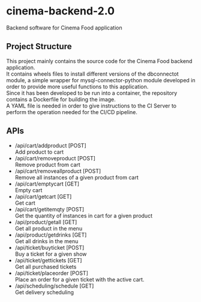 # cinema-backend-2.0
Backend software for Cinema Food application

## Project Structure
This project mainly contains the source code for the Cinema Food backend application.<br>
It contains wheels files to install different versions of the dbconnectot module, a simple wrapper for mysql-connector-python module developed in order to provide more useful functions to this application.<br>
Since it has been developed to be run into a container, the repository contains a Dockerfile for building the image.<br>
A YAML file is needed in order to give instructions to the CI Server to perform the operation needed for the CI/CD pipeline.

## APIs
- /api/cart/addproduct [POST] <br>
  Add product to cart
- /api/cart/removeproduct [POST] <br>
  Remove product from cart
- /api/cart/removeallproduct [POST] <br>
  Remove all instances of a given product from cart
- /api/cart/emptycart [GET] <br>
  Empty cart
- /api/cart/getcart [GET] <br>
  Get cart
- /api/cart/getitemqty [POST] <br>
  Get the quantity of instances in cart for a given product
- /api/product/getall [GET] <br>
  Get all product in the menu
- /api/product/getdrinks [GET] <br>
  Get all drinks in the menu
- /api/ticket/buyticket [POST] <br>
  Buy a ticket for a given show
- /api/ticket/gettickets [GET] <br>
  Get all purchased tickets
- /api/ticket/placeorder [POST] <br>
  Place an order for a given ticket with the active cart.
- /api/scheduling/schedule [GET] <br>
  Get delivery scheduling
 
